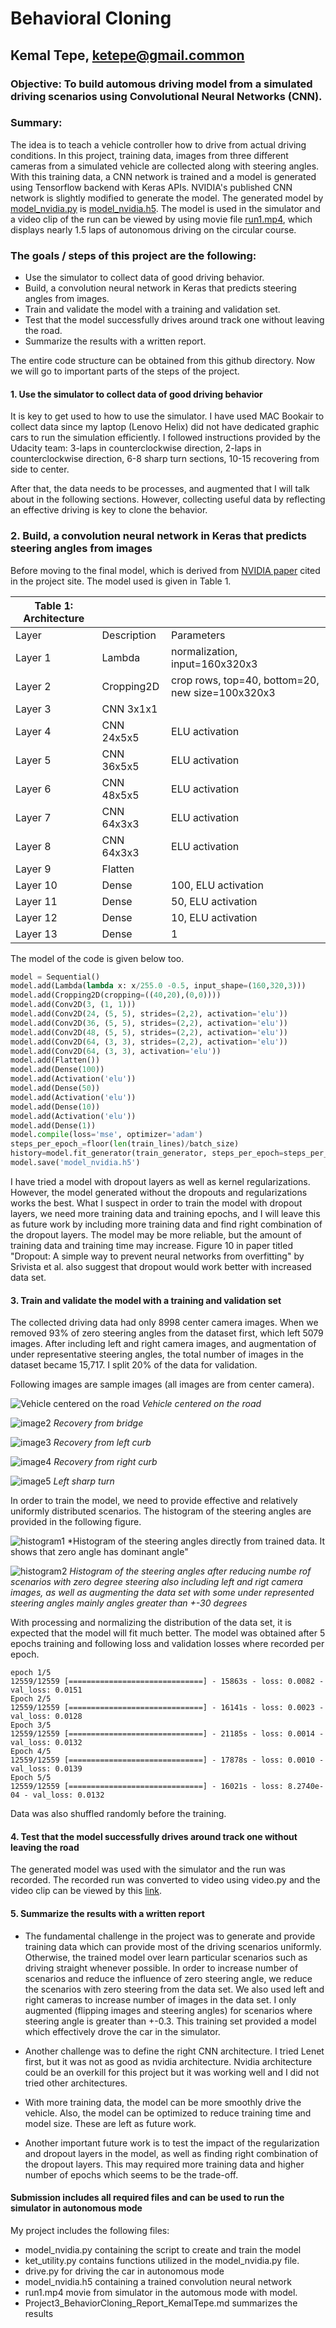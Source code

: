 # **Behavioral Cloning** 

## Kemal Tepe, ketepe@gmail.common

### Objective: To build automous driving model from a simulated driving scenarios using Convolutional Neural Networks (CNN).

### Summary:

The idea is to teach a vehicle controller how to drive from actual driving conditions. In this project, training data, images from three different cameras from a simulated vehicle are collected along with steering angles. With this training data, a CNN network is trained and a model is generated using Tensorflow backend with Keras APIs. NVIDIA's published CNN network is slightly modified to generate the model. The generated model by [model_nvidia.py](./model_nvidia.py) is [model_nvidia.h5](./model_nvidia.h5). The model is used in the simulator and a video clip of the run can be viewed by using movie file [run1.mp4](./run1.mp4), which displays nearly 1.5 laps of autonomous driving on the circular course.  


### The goals / steps of this project are the following:
* Use the simulator to collect data of good driving behavior.
* Build, a convolution neural network in Keras that predicts steering angles from images.
* Train and validate the model with a training and validation set.
* Test that the model successfully drives around track one without leaving the road.
* Summarize the results with a written report.

The entire code structure can be obtained from this github directory. Now we will go to important parts of the steps of the project.


#### 1. Use the simulator to collect data of good driving behavior
It is key to get used to how to use the simulator. I have used MAC Bookair to collect data since my laptop (Lenovo Helix) did not have dedicated graphic cars to run the simulation efficiently. I followed instructions provided by the Udacity team: 3-laps in counterclockwise direction, 2-laps in counterclockwise direction, 6-8 sharp turn sections, 10-15 recovering from side to center.

After that, the data needs to be processes, and augmented that I will talk about in the following sections. However, collecting useful data by reflecting an effective driving is key to clone the behavior.

### 2. Build, a convolution neural network in Keras that predicts steering angles from images

Before moving to the final model, which is derived from [NVIDIA paper](./nvidia_model.pdf) cited in the project site.  The model used is given in Table 1.


|Table 1: Architecture | | |
|---------|--------|--------|
|Layer | Description | Parameters |
|Layer 1| Lambda| normalization, input=160x320x3 | 
|Layer 2| Cropping2D| crop rows, top=40, bottom=20, new size=100x320x3 | 
|Layer 3| CNN 3x1x1 | |
|Layer 4| CNN 24x5x5 | ELU activation |
|Layer 5| CNN 36x5x5 | ELU activation|
|Layer 6| CNN 48x5x5 | ELU activation|
|Layer 7| CNN 64x3x3 | ELU activation|
|Layer 8| CNN 64x3x3 | ELU activation|
|Layer 9| Flatten ||
|Layer 10| Dense |100, ELU activation|
|Layer 11| Dense |50, ELU activation|
|Layer 12| Dense |10, ELU activation|
|Layer 13| Dense |1|

The model of the code is given below too.

```python 
model = Sequential()
model.add(Lambda(lambda x: x/255.0 -0.5, input_shape=(160,320,3)))
model.add(Cropping2D(cropping=((40,20),(0,0))))
model.add(Conv2D(3, (1, 1)))
model.add(Conv2D(24, (5, 5), strides=(2,2), activation='elu'))
model.add(Conv2D(36, (5, 5), strides=(2,2), activation='elu'))
model.add(Conv2D(48, (5, 5), strides=(2,2), activation='elu'))
model.add(Conv2D(64, (3, 3), strides=(2,2), activation='elu'))
model.add(Conv2D(64, (3, 3), activation='elu'))
model.add(Flatten())
model.add(Dense(100))
model.add(Activation('elu'))
model.add(Dense(50))
model.add(Activation('elu'))
model.add(Dense(10))
model.add(Activation('elu'))
model.add(Dense(1))
model.compile(loss='mse', optimizer='adam')
steps_per_epoch_=floor(len(train_lines)/batch_size)
history=model.fit_generator(train_generator, steps_per_epoch=steps_per_epoch_, validation_data=validation_generator, validation_steps=len(validation_lines), verbose=1, epochs=5)
model.save('model_nvidia.h5')
```

I have tried a model with dropout layers as well as kernel regularizations. However, the model generated without the dropouts and regularizations works the best. What I suspect in order to train the model with dropout layers, we need more training data and training epochs, and I will leave this as future work by including more training data and find right combination of the dropout layers. The model may be more reliable, but the amount of training data and training time may increase. Figure 10 in paper titled "Dropout: A simple way to prevent neural networks from overfitting" by Srivista et al. also suggest that dropout would work better with increased data set. 

#### 3. Train and validate the model with a training and validation set

The collected driving data had only 8998 center camera images.
When we removed 93% of zero steering angles from the dataset first, which left 5079 images. After including left and right camera images, and augmentation of under representative steering angles, the total number of images in the dataset became 15,717. I split 20% of the data for validation. 

Following images are sample images (all images are from center camera).

![Vehicle centered on the road](./examples/normal.jpg) *Vehicle centered on the  road* 

![image2](./examples/recoveryfrombridge.jpg) *Recovery from bridge*

![image3](./examples/recoveryfromleft.jpg) *Recovery from left curb*

![image4](./examples/recoveryfromright.jpg) *Recovery from right curb*

![image5](./examples/leftsharpturn.jpg) *Left sharp turn*

In order to train the model, we need to provide effective and relatively uniformly distributed scenarios. The histogram of the steering angles are provided in the following figure. 


![histogram1](./histogram_withzerosteering.png) *Histogram of the steering angles directly from trained data. It shows that zero angle has dominant angle" 

![histogram2](./histogram_with_leftright_aug_zerosteeringreduction.png) *Histogram of the steering angles after reducing numbe rof scenarios with zero degree steering also including left and rigt camera images, as well as augmenting the data set with some under represented steering angles mainly angles greater than +-30 degrees*

With processing and normalizing the distribution of the data set, it is expected that the model will fit much better. The model was obtained after 5 epochs training and following loss and validation losses where recorded per epoch.

```
epoch 1/5
12559/12559 [==============================] - 15863s - loss: 0.0082 - val_loss: 0.0151
Epoch 2/5
12559/12559 [==============================] - 16141s - loss: 0.0023 - val_loss: 0.0128
Epoch 3/5
12559/12559 [==============================] - 21185s - loss: 0.0014 - val_loss: 0.0132
Epoch 4/5
12559/12559 [==============================] - 17878s - loss: 0.0010 - val_loss: 0.0139
Epoch 5/5
12559/12559 [==============================] - 16021s - loss: 8.2740e-04 - val_loss: 0.0132
```
Data was also shuffled randomly before the training.


#### 4. Test that the model successfully drives around track one without leaving the road

The generated model was used with the simulator and the run was recorded. The recorded run was converted to video using video.py and the video clip can be viewed by this [link](./run1.mp4).

#### 5. Summarize the results with a written report

* The fundamental challenge in the project was to generate and provide training data which can provide most of the driving scenarios uniformly. Otherwise, the trained model over learn particular scenarios such as driving straight whenever possible. In order to increase number of scenarios and reduce the influence of zero steering angle, we reduce the scenarios with zero steering from the data set. We also used left and right cameras to increase number of images in the data set. I only augmented (flipping images and steering angles) for scenarios where steering angle is greater than +-0.3. This training set provided a model which effectively drove the car in the simulator.

* Another challenge was to define the right CNN architecture. I tried Lenet first, but it was not as good as nvidia architecture. Nvidia architecture could be an overkill for this project but it was working well and I did not tried other architectures. 

* With more training data, the model can be more smoothly drive the vehicle. Also, the model can be optimized to reduce training time and model size. These are left as future work.

* Another important future work is to test the impact of the regularization and dropout layers in the model, as well as finding right combination of the dropout layers. This may required more training data and higher number of epochs which seems to be the trade-off.


#### Submission includes all required files and can be used to run the simulator in autonomous mode

My project includes the following files:
* model_nvidia.py containing the script to create and train the model
* ket_utility.py contains functions utilized in the model_nvidia.py file.
* drive.py for driving the car in autonomous mode
* model_nvidia.h5 containing a trained convolution neural network 
* run1.mp4 movie from simulator in the automous mode with model.
* Project3_BehaviorCloning_Report_KemalTepe.md summarizes the results

